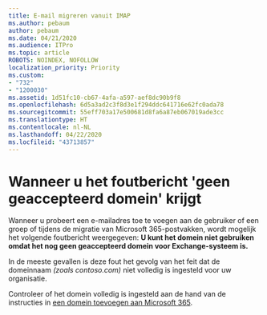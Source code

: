 ```yaml
---
title: E-mail migreren vanuit IMAP
ms.author: pebaum
author: pebaum
ms.date: 04/21/2020
ms.audience: ITPro
ms.topic: article
ROBOTS: NOINDEX, NOFOLLOW
localization_priority: Priority
ms.custom:
- "732"
- "1200030"
ms.assetid: 1d51fc10-cb67-4afa-a597-aef8dc90b9f8
ms.openlocfilehash: 6d5a3ad2c3f8d3e1f294ddc641716e62fc0ada78
ms.sourcegitcommit: 55eff703a17e500681d8fa6a87eb067019ade3cc
ms.translationtype: HT
ms.contentlocale: nl-NL
ms.lasthandoff: 04/22/2020
ms.locfileid: "43713857"
---
```

# <a name="when-you-get-a-not-an-accepted-domain-error"></a>Wanneer u het foutbericht 'geen geaccepteerd domein' krijgt

Wanneer u probeert een e-mailadres toe te voegen aan de gebruiker of een groep of tijdens de migratie van Microsoft 365-postvakken, wordt mogelijk het volgende foutbericht weergegeven: **U kunt het domein niet gebruiken omdat het nog geen geaccepteerd domein voor Exchange-systeem is.**
  
In de meeste gevallen is deze fout het gevolg van het feit dat de domeinnaam *(zoals contoso.com)* niet volledig is ingesteld voor uw organisatie.
  
Controleer of het domein volledig is ingesteld aan de hand van de instructies in [een domein toevoegen aan Microsoft 365](https://docs.microsoft.com/office365/admin/setup/add-domain).
  